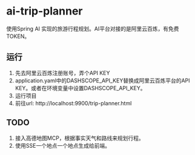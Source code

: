 # ai-trip-planner

使用Spring AI 实现的旅游行程规划。AI平台对接的是阿里云百炼，有免费TOKEN。

## 运行

1. 先去阿里云百炼注册账号，弄个API KEY
2. application.yaml中的DASHSCOPE_API_KEY替换成阿里云百炼平台的API KEY。或者在环境变量中设置DASHSCOPE_API_KEY。
3. 运行项目
4. 前往url: http://localhost:9900/trip-planner.html


## TODO

1. 接入高德地图MCP，根据事实天气和路线来规划行程。
2. 使用SSE一个地点一个地点生成给前端。